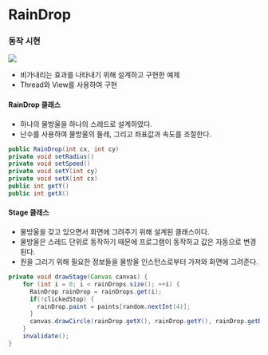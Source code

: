 # RainDrop

### 동작 시현
![](/screenshot/raindrop.gif)

* 비가내리는 효과를 나타내기 위해 설계하고 구현한 예제
* Thread와 View를 사용하여 구현

#### RainDrop 클래스

* 하나의 물방울을 하나의 스레드로 설계하였다.
* 난수를 사용하여 물방울의 둘레, 그리고 좌표값과 속도를 조절한다.

````java
public RainDrop(int cx, int cy)
private void setRadius()
private void setSpeed()
private void setY(int cy)
private void setX(int cx)
public int getY()
public int getX()
````

#### Stage 클래스

* 물방울을 갖고 있으면서 화면에 그려주기 위해 설계된 클래스이다.
* 물방울은 스레드 단위로 동작하기 때문에 프로그램이 동작하고 값은 자동으로 변경된다.
* 원을 그리기 위해 필요한 정보들을 물방울 인스턴스로부터 가져와 화면에 그려준다.

````java
private void drawStage(Canvas canvas) {
    for (int i = 0; i < rainDrops.size(); ++i) {
      RainDrop rainDrop = rainDrops.get(i);
      if(!clickedStop) {
        rainDrop.paint = paints[random.nextInt(4)];
      }
      canvas.drawCircle(rainDrop.getX(), rainDrop.getY(), rainDrop.getRadius(), rainDrop.paint);
    }
    invalidate();
}
````

